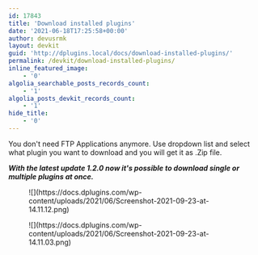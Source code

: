 ```yaml
---
id: 17843
title: 'Download installed plugins'
date: '2021-06-18T17:25:58+00:00'
author: devusrmk
layout: devkit
guid: 'http://dplugins.local/docs/download-installed-plugins/'
permalink: /devkit/download-installed-plugins/
inline_featured_image:
    - '0'
algolia_searchable_posts_records_count:
    - '1'
algolia_posts_devkit_records_count:
    - '1'
hide_title:
    - '0'
---
```


You don't need FTP Applications anymore. Use dropdown list and select what plugin you want to download and you will get it as .Zip file.

***With the latest update 1.2.0 now it's possible to download single or multiple plugins at once.***

<div class="is-layout-flex wp-container-43 wp-block-columns"><div class="is-layout-flow wp-block-column"><figure class="wp-block-image size-full">![](https://docs.dplugins.com/wp-content/uploads/2021/06/Screenshot-2021-09-23-at-14.11.12.png)</figure></div><div class="is-layout-flow wp-block-column"><figure class="wp-block-image size-full">![](https://docs.dplugins.com/wp-content/uploads/2021/06/Screenshot-2021-09-23-at-14.11.03.png)</figure></div></div>